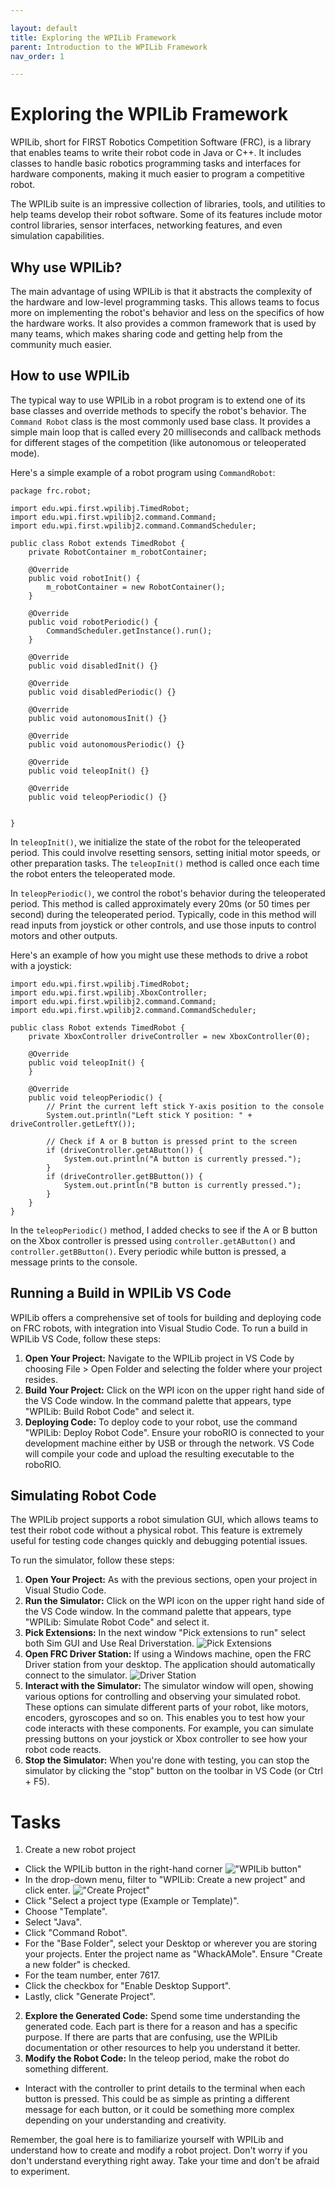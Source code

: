 ```yaml
---

layout: default
title: Exploring the WPILib Framework
parent: Introduction to the WPILib Framework
nav_order: 1

---
```


# Exploring the WPILib Framework

WPILib, short for FIRST Robotics Competition Software (FRC), is a library that enables teams to write their robot code in Java or C++. It includes classes to handle basic robotics programming tasks and interfaces for hardware components, making it much easier to program a competitive robot.

The WPILib suite is an impressive collection of libraries, tools, and utilities to help teams develop their robot software. Some of its features include motor control libraries, sensor interfaces, networking features, and even simulation capabilities.

## Why use WPILib?

The main advantage of using WPILib is that it abstracts the complexity of the hardware and low-level programming tasks. This allows teams to focus more on implementing the robot's behavior and less on the specifics of how the hardware works. It also provides a common framework that is used by many teams, which makes sharing code and getting help from the community much easier.

## How to use WPILib


The typical way to use WPILib in a robot program is to extend one of its base classes and override methods to specify the robot's behavior. The `Command Robot` class is the most commonly used base class. It provides a simple main loop that is called every 20 milliseconds and callback methods for different stages of the competition (like autonomous or teleoperated mode).

Here's a simple example of a robot program using `CommandRobot`:

    package frc.robot;

    import edu.wpi.first.wpilibj.TimedRobot;
    import edu.wpi.first.wpilibj2.command.Command;
    import edu.wpi.first.wpilibj2.command.CommandScheduler;
    
    public class Robot extends TimedRobot {
        private RobotContainer m_robotContainer;

        @Override
        public void robotInit() {
            m_robotContainer = new RobotContainer();
        } 

        @Override
        public void robotPeriodic() {
            CommandScheduler.getInstance().run();
        }

        @Override
        public void disabledInit() {}

        @Override
        public void disabledPeriodic() {}

        @Override
        public void autonomousInit() {}

        @Override
        public void autonomousPeriodic() {}

        @Override
        public void teleopInit() {}

        @Override
        public void teleopPeriodic() {}


    }


In `teleopInit()`, we initialize the state of the robot for the teleoperated period. This could involve resetting sensors, setting initial motor speeds, or other preparation tasks. The `teleopInit()` method is called once each time the robot enters the teleoperated mode.

In `teleopPeriodic()`, we control the robot's behavior during the teleoperated period. This method is called approximately every 20ms (or 50 times per second) during the teleoperated period. Typically, code in this method will read inputs from joystick or other controls, and use those inputs to control motors and other outputs.

Here's an example of how you might use these methods to drive a robot with a joystick:

    import edu.wpi.first.wpilibj.TimedRobot;
    import edu.wpi.first.wpilibj.XboxController;
    import edu.wpi.first.wpilibj2.command.Command;
    import edu.wpi.first.wpilibj2.command.CommandScheduler;

    public class Robot extends TimedRobot {
        private XboxController driveController = new XboxController(0);

        @Override
        public void teleopInit() {
        }

        @Override
        public void teleopPeriodic() {
            // Print the current left stick Y-axis position to the console
            System.out.println("Left stick Y position: " + driveController.getLeftY());

            // Check if A or B button is pressed print to the screen
            if (driveController.getAButton()) {
                System.out.println("A button is currently pressed.");
            }
            if (driveController.getBButton()) {
                System.out.println("B button is currently pressed.");
            }   
        }
    }

In the `teleopPeriodic()` method, I added checks to see if the A or B button on the Xbox controller is pressed using `controller.getAButton()` and `controller.getBButton()`. Every periodic while button is pressed, a message prints to the console.

## Running a Build in WPILib VS Code
WPILib offers a comprehensive set of tools for building and deploying code on FRC robots, with integration into Visual Studio Code. To run a build in WPILib VS Code, follow these steps:
1. **Open Your Project:** Navigate to the WPILib project in VS Code by choosing File > Open Folder and selecting the folder where your project resides.
2. **Build Your Project:** Click on the WPI icon on the upper right hand side of the VS Code window. In the command palette that appears, type "WPILib: Build Robot Code" and select it.
3. **Deploying Code:** To deploy code to your robot, use the command "WPILib: Deploy Robot Code". Ensure your roboRIO is connected to your development machine either by USB or through the network. VS Code will compile your code and upload the resulting executable to the roboRIO.

## Simulating Robot Code
The WPILib project supports a robot simulation GUI, which allows teams to test their robot code without a physical robot. This feature is extremely useful for testing code changes quickly and debugging potential issues.

To run the simulator, follow these steps:
1. **Open Your Project:** As with the previous sections, open your project in Visual Studio Code.
2. **Run the Simulator:** Click on the WPI icon on the upper right hand side of the VS Code window. In the command palette that appears, type "WPILib: Simulate Robot Code" and select it.
3. **Pick Extensions:** In the next window "Pick extensions to run" select both Sim GUI and Use Real Driverstation.
![Pick Extensions](../../images/pickextensions.png)
4. **Open FRC Driver Station:** If using a Windows machine, open the FRC Driver station from your desktop. The application should automatically connect to the simulator.
![Driver Station](../../images/driverstation.png)
5. **Interact with the Simulator:** The simulator window will open, showing various options for controlling and observing your simulated robot. These options can simulate different parts of your robot, like motors, encoders, gyroscopes and so on. This enables you to test how your code interacts with these components. For example, you can simulate pressing buttons on your joystick or Xbox controller to see how your robot code reacts.
6. **Stop the Simulator:** When you're done with testing, you can stop the simulator by clicking the "stop" button on the toolbar in VS Code (or Ctrl + F5).

# Tasks
1. Create a new robot project
* Click the WPILib button in the right-hand corner
!["WPILib button"](../../images/wpilibbutton.png)
* In the drop-down menu, filter to "WPILib: Create a new project" and click enter.
!["Create Project"](../../images/createproject.png)
* Click "Select a project type (Example or Template)".
* Choose "Template".
* Select "Java".
* Click "Command Robot".
* For the "Base Folder", select your Desktop or wherever you are storing your projects. Enter the project name as "WhackAMole". Ensure "Create a new folder" is checked.
* For the team number, enter 7617.
* Click the checkbox for "Enable Desktop Support".
* Lastly, click "Generate Project".
2. **Explore the Generated Code:** Spend some time understanding the generated code. Each part is there for a reason and has a specific purpose. If there are parts that are confusing, use the WPILib documentation or other resources to help you understand it better.
3. **Modify the Robot Code:** In the teleop period, make the robot do something different. 
* Interact with the controller to print details to the terminal when each button is pressed. This could be as simple as printing a different message for each button, or it could be something more complex depending on your understanding and creativity.

Remember, the goal here is to familiarize yourself with WPILib and understand how to create and modify a robot project. Don't worry if you don't understand everything right away. Take your time and don't be afraid to experiment.

